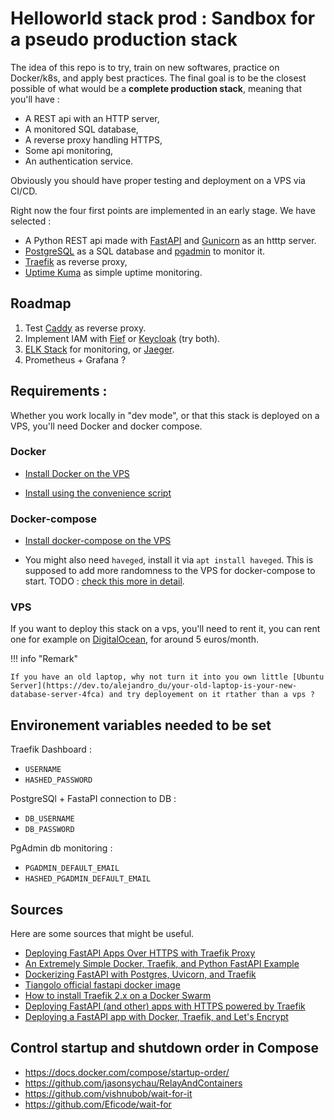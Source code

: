 # Helloworld stack prod : Sandbox for a pseudo production stack

The idea of this repo is to try, train on new softwares, practice on Docker/k8s, and apply best practices. The final goal is to be the closest possible of what would be a **complete production stack**, meaning that you'll have :

* A REST api with an HTTP server,
* A monitored SQL database,
* A reverse proxy handling HTTPS,
* Some api monitoring,
* An authentication service.

Obviously you should have proper testing and deployment on a VPS via CI/CD.

Right now the four first points are implemented in an early stage. We have selected :

* A Python REST api made with [FastAPI](https://fastapi.tiangolo.com/) and [Gunicorn](https://gunicorn.org/) as an htttp server.
* [PostgreSQL](https://www.postgresql.org/) as a SQL database and [pgadmin](https://www.pgadmin.org/) to monitor it.
* [Traefik](https://traefik.io/) as reverse proxy,
* [Uptime Kuma](https://github.com/louislam/uptime-kuma) as simple uptime monitoring.

## Roadmap

1. Test [Caddy](https://caddyserver.com/v2) as reverse proxy.
2. Implement IAM with [Fief](https://www.fief.dev/) or [Keycloak](https://www.keycloak.org/) (try both).
3. [ELK Stack](https://www.elastic.co/fr/what-is/elk-stack) for monitoring, or [Jaeger](https://www.jaegertracing.io/).
4. Prometheus + Grafana ?

## Requirements :

Whether you work locally in "dev mode", or that this stack is deployed on a VPS, you'll need Docker and docker compose.

### Docker

* [Install Docker on the VPS](https://docs.docker.com/engine/install/ubuntu/)

* [Install using the convenience script](https://docs.docker.com/engine/install/ubuntu/#install-using-the-convenience-script)

### Docker-compose

* [Install docker-compose on the VPS](https://docs.docker.com/compose/install/)

* You might also need `haveged`, install it via `apt install haveged`. This is supposed to add more randomness to the VPS for docker-compose to start. TODO : [check this more in detail](https://wiki.archlinux.org/title/Haveged).

### VPS

If you want to deploy this stack on a vps, you'll need to rent it, you can rent one for example on [DigitalOcean](https://cloud.digitalocean.com), for around 5 euros/month.


!!! info "Remark"

    If you have an old laptop, why not turn it into you own little [Ubuntu Server](https://dev.to/alejandro_du/your-old-laptop-is-your-new-database-server-4fca) and try deployement on it rtather than a vps ?



## Environement variables needed to be set

Traefik Dashboard :

  * `USERNAME`
  * `HASHED_PASSWORD`

PostgreSQl + FastaPI connection to DB :

  * `DB_USERNAME`
  * `DB_PASSWORD`

PgAdmin db monitoring :

  * `PGADMIN_DEFAULT_EMAIL`
  * `HASHED_PGADMIN_DEFAULT_EMAIL`

## Sources

Here are some sources that might be useful.

* [Deploying FastAPI Apps Over HTTPS with Traefik Proxy](https://www.youtube.com/watch?v=7N5O62FjGDc)
* [An Extremely Simple Docker, Traefik, and Python FastAPI Example](https://kleiber.me/blog/2021/03/23/simple-docker-traefik-python-fastapi-example/)
* [Dockerizing FastAPI with Postgres, Uvicorn, and Traefik](https://testdriven.io/blog/fastapi-docker-traefik/)
* [Tiangolo official fastapi docker image](https://github.com/tiangolo/uvicorn-gunicorn-fastapi-docker)
* [How to install Traefik 2.x on a Docker Swarm](https://blog.creekorful.org/2019/10/how-to-install-traefik-2-docker-swarm/)
* [Deploying FastAPI (and other) apps with HTTPS powered by Traefik](https://github.com/tiangolo/blog-posts/tree/master/deploying-fastapi-apps-with-https-powered-by-traefik)
* [Deploying a FastAPI app with Docker, Traefik, and Let's Encrypt](https://www.valentinog.com/blog/traefik/)


## Control startup and shutdown order in Compose

* https://docs.docker.com/compose/startup-order/
* https://github.com/jasonsychau/RelayAndContainers
* https://github.com/vishnubob/wait-for-it
* https://github.com/Eficode/wait-for
